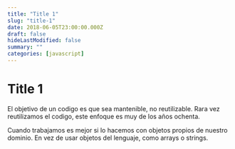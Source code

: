```yaml
---
title: "Title 1"
slug: "title-1"
date: 2018-06-05T23:00:00.000Z
draft: false
hideLastModified: false
summary: ""
categories: [javascript]
---
```


Title 1
================================================================================

  El objetivo de un codigo es que sea mantenible, no reutilizable. Rara vez 
  reutilizamos el codigo, este enfoque es muy de los años ochenta.
  
  Cuando trabajamos es mejor si lo hacemos con objetos propios
  de nuestro dominio. En vez de usar objetos del lenguaje, como arrays o
  strings.

